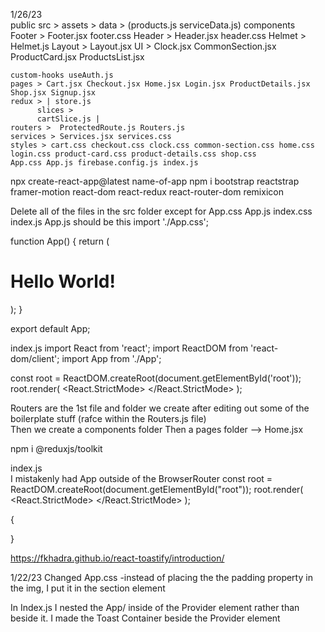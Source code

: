 1/26/23  
public 
src >
    assets > data > (products.js serviceData.js) 
    components  
              Footer > Footer.jsx footer.css
              Header > Header.jsx header.css
              Helmet > Helmet.js
              Layout > Layout.jsx 
              UI > Clock.jsx CommonSection.jsx ProductCard.jsx ProductsList.jsx

    custom-hooks useAuth.js
    pages > Cart.jsx Checkout.jsx Home.jsx Login.jsx ProductDetails.jsx Shop.jsx Signup.jsx
    redux > | store.js
          slices >  
          cartSlice.js |
    routers >  ProtectedRoute.js Routers.js
    services > Services.jsx services.css
    styles > cart.css checkout.css clock.css common-section.css home.css login.css product-card.css product-details.css shop.css
    App.css App.js firebase.config.js index.js


npx create-react-app@latest name-of-app 
npm i bootstrap reactstrap framer-motion react-dom react-redux react-router-dom remixicon

Delete all of the files in the src folder except for App.css App.js index.css index.js 
App.js should be this 
import './App.css';

function App() {
  return (
    <h1>Hello World!</h1>
  );
}

export default App; 


index.js 
import React from 'react';
import ReactDOM from 'react-dom/client';
import App from './App';

const root = ReactDOM.createRoot(document.getElementById('root'));
root.render(
  <React.StrictMode>
    <App />
  </React.StrictMode>
);


Routers are the 1st file and folder we create after editing out some of the boilerplate stuff (rafce within the Routers.js file)  
Then we create a components folder 
Then a pages folder --> Home.jsx


npm i @reduxjs/toolkit  








index.js  
I mistakenly had App outside of the BrowserRouter
const root = ReactDOM.createRoot(document.getElementById("root"));
root.render(
  <React.StrictMode>
    <BrowserRouter>
      <App />
    </BrowserRouter>
  </React.StrictMode>
); 

{
  <div className="product__card-bottom d-flex align-items-center justify-content-between p-2">} 


  https://fkhadra.github.io/react-toastify/introduction/  



  1/22/23 
  Changed App.css 
    -instead of placing the the padding property in the img, I put it in the section element 

  In Index.js 
    I nested the App/ inside of the Provider element rather than beside it. 
    I made the Toast Container beside the Provider element 



